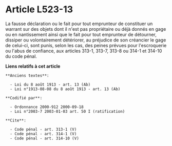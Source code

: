 # Article L523-13

La fausse déclaration ou le fait pour tout emprunteur de constituer un warrant sur des objets dont il n'est pas propriétaire
ou déjà donnés en gage ou en nantissement ainsi que le fait pour tout emprunteur de détourner, dissiper ou volontairement
détériorer, au préjudice de son créancier le gage de celui-ci, sont punis, selon les cas, des peines prévues pour
l'escroquerie ou l'abus de confiance, aux articles 313-1, 313-7, 313-8 ou 314-1 et 314-10 du code pénal.

**Liens relatifs à cet article**

	**Anciens textes**:

	  - Loi du 8 août 1913 - art. 13 (Ab)
	  - Loi n°1913-08-08 du 8 août 1913 - art. 13 (Ab)

	**Codifié par**:

	  - Ordonnance 2000-912 2000-09-18
	  - Loi n°2003-7 2003-01-03 art. 50 I (ratification)

	**Cite**:

	  - Code pénal - art. 313-1 (V)
	  - Code pénal - art. 314-1 (V)
	  - Code pénal - art. 314-10 (V)
